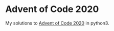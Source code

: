 # Advent of Code 2020

My solutions to [Advent of Code 2020](https://adventofcode.com/2020)
in python3.
